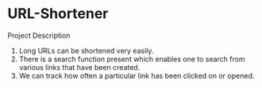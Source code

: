 # URL-Shortener
Project Description
1) Long URLs can be shortened very easily.
2) There is a search function present which enables one to search from various links that have been created. 
3) We can track how often a particular link has been clicked on or opened.
